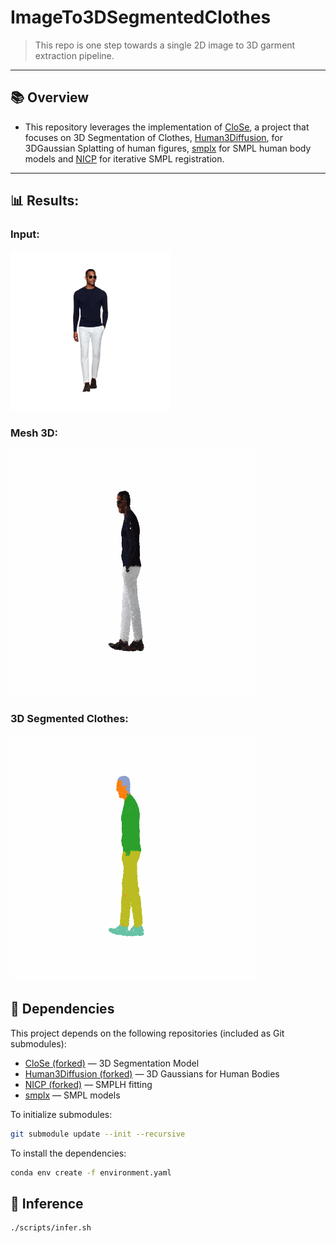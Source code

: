 # ImageTo3DSegmentedClothes

> This repo is one step towards a single 2D image to 3D garment extraction pipeline.

---

## 📚 Overview

- This repository leverages the implementation of [CloSe](https://github.com/KarimIbrahim11/CloSe), a project that focuses on 3D Segmentation of Clothes, 
[Human3Diffusion](https://github.com/KarimIbrahim11/Human3Diffusion), for 3DGaussian Splatting of human figures, [smplx](https://github.com/KarimIbrahim11/smplx) for SMPL human body models and [NICP](https://github.com/KarimIbrahim11/NICP) for iterative SMPL registration. 
---

## 📊 Results:
### Input:
![2DImage](assets/input.png)

### Mesh 3D:
![3DMesh](assets/mesh_spinning_rotated.gif)

### 3D Segmented Clothes:
![3DClothes](assets/segmented_spinning_rotated.gif)

## 🧩 Dependencies

This project depends on the following repositories (included as Git submodules):

- [CloSe (forked)](https://github.com/KarimIbrahim11/CloSe/tree/feature/image2garment) — 3D Segmentation Model
- [Human3Diffusion (forked)](https://github.com/KarimIbrahim11/Human3Diffusion/tree/feature/image2garment) — 3D Gaussians for Human Bodies
- [NICP (forked)](https://github.com/KarimIbrahim11/NICP) — SMPLH fitting
- [smplx](https://github.com/KarimIbrahim11/smplx) — SMPL models
  
To initialize submodules:

```bash
git submodule update --init --recursive
```

To install the dependencies:
```bash
conda env create -f environment.yaml
```

## 🧩 Inference

```bash
./scripts/infer.sh
```


